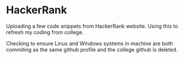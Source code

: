 # HackerRank

Uploading a few code snippets from HackerRank website. Using this to refresh my coding from college.

Checking to ensure Linux and Windows systems in machine are both commiting as the same github profile and the college github is deleted.
